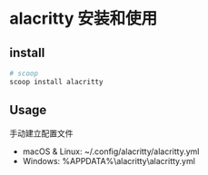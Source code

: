 # alacritty 安装和使用

## install

```sh
# scoop
scoop install alacritty
```

## Usage

手动建立配置文件

- macOS & Linux: ~/.config/alacritty/alacritty.yml
- Windows: %APPDATA%\alacritty\alacritty.yml
